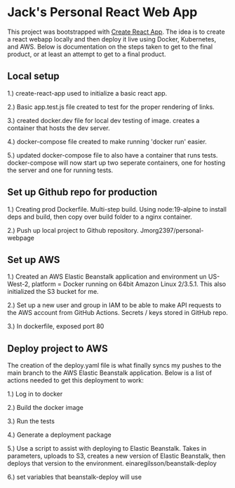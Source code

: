 # Jack's Personal React Web App

This project was bootstrapped with [Create React App](https://github.com/facebook/create-react-app). The idea is to create a react webapp locally and then deploy it live using Docker, Kubernetes, and AWS. Below is documentation on the steps taken to get to the final product, or at least an attempt to get to a final product.

##  Local setup

1.)   create-react-app used to initialize a basic react app.

2.)   Basic app.test.js file created to test for the proper rendering of links.

3.)   created docker.dev file for local dev testing of image. creates a container that hosts the dev server.

4.)   docker-compose file created to make running 'docker run' easier.

5.)   updated docker-compose file to also have a container that runs tests. docker-compose will now start up two seperate containers, one for hosting the server and one for running tests. 

##  Set up Github repo for production

1.)   Creating prod Dockerfile. Multi-step build. Using node:19-alpine to install deps and build, then copy over build folder to a nginx container.

2.)    Push up local project to Github repository. Jmorg2397/personal-webpage

##  Set up AWS 

1.)   Created an AWS Elastic Beanstalk application and environment un US-West-2, platform = Docker running on 64bit Amazon Linux 2/3.5.1. This also initialized the S3 bucket for me. 

2.)   Set up a new user and group in IAM to be able to make API requests to the AWS account from GitHub Actions. Secrets / keys stored in GitHub repo. 

3.)   In dockerfile, exposed port 80

## Deploy project to AWS

The creation of the deploy.yaml file is what finally syncs my pushes to the main branch to the AWS Elastic Beanstalk application. Below is a list of actions needed to get this deployment to work:

1.)   Log in to docker

2.)   Build the docker image

3.)   Run the tests 

4.)   Generate a deployment package 

5.)   Use a script to assist with deploying to Elastic Beanstalk. Takes in parameters, uploads to S3, creates a new version of Elastic Beanstalk, then deploys that version to the environment. einaregilsson/beanstalk-deploy

6.)   set variables that beanstalk-deploy will use